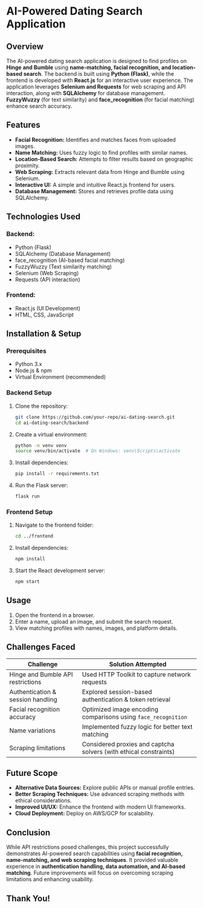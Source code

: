 # AI-Powered Dating Search Application

## Overview
The AI-powered dating search application is designed to find profiles on **Hinge and Bumble** using **name-matching, facial recognition, and location-based search**. The backend is built using **Python (Flask)**, while the frontend is developed with **React.js** for an interactive user experience. The application leverages **Selenium and Requests** for web scraping and API interaction, along with **SQLAlchemy** for database management. **FuzzyWuzzy** (for text similarity) and **face_recognition** (for facial matching) enhance search accuracy.

## Features
- **Facial Recognition:** Identifies and matches faces from uploaded images.
- **Name Matching:** Uses fuzzy logic to find profiles with similar names.
- **Location-Based Search:** Attempts to filter results based on geographic proximity.
- **Web Scraping:** Extracts relevant data from Hinge and Bumble using Selenium.
- **Interactive UI:** A simple and intuitive React.js frontend for users.
- **Database Management:** Stores and retrieves profile data using SQLAlchemy.

## Technologies Used
### **Backend:**
- Python (Flask)
- SQLAlchemy (Database Management)
- face_recognition (AI-based facial matching)
- FuzzyWuzzy (Text similarity matching)
- Selenium (Web Scraping)
- Requests (API interaction)

### **Frontend:**
- React.js (UI Development)
- HTML, CSS, JavaScript

## Installation & Setup
### **Prerequisites**
- Python 3.x
- Node.js & npm
- Virtual Environment (recommended)

### **Backend Setup**
1. Clone the repository:
   ```sh
   git clone https://github.com/your-repo/ai-dating-search.git
   cd ai-dating-search/backend
   ```
2. Create a virtual environment:
   ```sh
   python -m venv venv
   source venv/bin/activate  # On Windows: venv\Scripts\activate
   ```
3. Install dependencies:
   ```sh
   pip install -r requirements.txt
   ```
4. Run the Flask server:
   ```sh
   flask run
   ```

### **Frontend Setup**
1. Navigate to the frontend folder:
   ```sh
   cd ../frontend
   ```
2. Install dependencies:
   ```sh
   npm install
   ```
3. Start the React development server:
   ```sh
   npm start
   ```

## Usage
1. Open the frontend in a browser.
2. Enter a name, upload an image, and submit the search request.
3. View matching profiles with names, images, and platform details.

## Challenges Faced
| **Challenge** | **Solution Attempted** |
|--------------|----------------------|
| Hinge and Bumble API restrictions | Used HTTP Toolkit to capture network requests |
| Authentication & session handling | Explored session-based authentication & token retrieval |
| Facial recognition accuracy | Optimized image encoding comparisons using `face_recognition` |
| Name variations | Implemented fuzzy logic for better text matching |
| Scraping limitations | Considered proxies and captcha solvers (with ethical constraints) |

## Future Scope
- **Alternative Data Sources:** Explore public APIs or manual profile entries.
- **Better Scraping Techniques:** Use advanced scraping methods with ethical considerations.
- **Improved UI/UX:** Enhance the frontend with modern UI frameworks.
- **Cloud Deployment:** Deploy on AWS/GCP for scalability.

## Conclusion
While API restrictions posed challenges, this project successfully demonstrates AI-powered search capabilities using **facial recognition, name-matching, and web scraping techniques**. It provided valuable experience in **authentication handling, data automation, and AI-based matching**. Future improvements will focus on overcoming scraping limitations and enhancing usability.

## Thank You!
